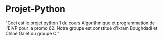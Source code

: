 # Projet-Python
"Ceci est le projet python 1 du cours Algorithmique et programmation de l'EIVP pour la promo 62.
Notre groupe est constitué d'Ikram Boughdadi et Chloé Galet du groupe C."
